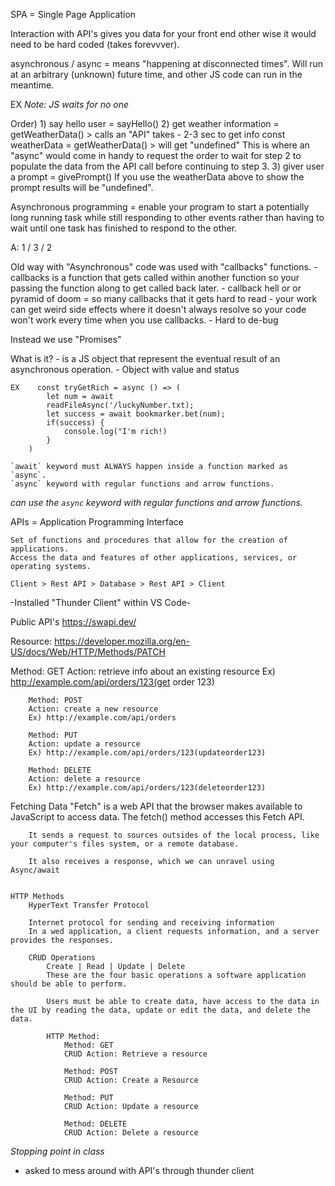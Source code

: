 SPA = Single Page Application

Interaction with API's gives you data for your front end other wise it would need to be hard coded (takes forevvver).

asynchronous / async = means "happening at disconnected times". 
    Will run at an arbitrary (unknown) future time, and other JS code can run in the meantime. 

EX  *Note: JS waits for no one*

Order)
    1) say hello user = sayHello()
    2) get weather information = getWeatherData() 
        > calls an "API" takes 
            - 2-3 sec to get info
                const weatherData = getWeatherData() > will get "undefined"
            This is where an "async" would come in handy to request the order to wait for step 2 to populate the data from the API call before continuing to step 3.
    3) giver user a prompt = givePrompt()
        If you use the weatherData above to show the prompt results will be "undefined".


Asynchronous programming = 
        enable your program to start a potentially long running task while still responding to other events rather than having to wait until one task has finished to respond to the other.

A: 1 / 3 / 2

Old way with "Asynchronous" code was used with "callbacks" functions.
    - callbacks is a function that gets called within another function so your passing the function along to get called back later.
    - callback hell or or pyramid of doom = so many callbacks that it gets hard to read
    - your work can get weird side effects where it doesn't always resolve so your code won't work every time when you use callbacks. 
    - Hard to de-bug

Instead we use "Promises"

What is it? 
    - is a JS object that represent the eventual result of an asynchronous operation.
    - Object with value and status

    EX    const tryGetRich = async () => (
            let num = await
            readFileAsync('/luckyNumber.txt);
            let success = await bookmarker.bet(num);
            if(success) {
                console.log("I'm rich!)
            }
        )

    `await` keyword must ALWAYS happen inside a function marked as `async`.
    `async` keyword with regular functions and arrow functions.

*can use the `async` keyword with regular functions and arrow functions.*

APIs = Application Programming Interface 

    Set of functions and procedures that allow for the creation of applications.
    Access the data and features of other applications, services, or operating systems.

    Client > Rest API > Database > Rest API > Client


-Installed "Thunder Client" within VS Code-

Public API's https://swapi.dev/ 

Resource: https://developer.mozilla.org/en-US/docs/Web/HTTP/Methods/PATCH

Method: GET
        Action: retrieve info about an existing resource 
        Ex) http://example.com/api/orders/123(get order 123)

        Method: POST
        Action: create a new resource 
        Ex) http://example.com/api/orders

        Method: PUT
        Action: update a resource
        Ex) http://example.com/api/orders/123(updateorder123)

        Method: DELETE
        Action: delete a resource 
        Ex) http://example.com/api/orders/123(deleteorder123)

Fetching Data
        "Fetch" is a web API that the browser makes available to JavaScript to access data. The fetch() method accesses this Fetch API.

        It sends a request to sources outsides of the local process, like your computer's files system, or a remote database.

        It also receives a response, which we can unravel using Async/await 


    HTTP Methods
        HyperText Transfer Protocol

        Internet protocol for sending and receiving information 
        In a wed application, a client requests information, and a server provides the responses.

        CRUD Operations 
            Create | Read | Update | Delete
            These are the four basic operations a software application should be able to perform.

            Users must be able to create data, have access to the data in the UI by reading the data, update or edit the data, and delete the data.

            HTTP Method:
                Method: GET
                CRUD Action: Retrieve a resource 

                Method: POST
                CRUD Action: Create a Resource 

                Method: PUT
                CRUD Action: Update a resource 

                Method: DELETE
                CRUD Action: Delete a resource 

*Stopping point in class*

- asked to mess around with API's through thunder client